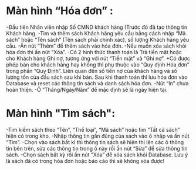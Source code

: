 # Màn hình “Hóa đơn” : 
-Đầu tiên Nhân viên nhập Số CMND khách hàng (Trước đó đã tạo thông tin Khách hàng.
-Tìm và thêm sách Khách hàng yêu cầu bằng cách nhập “Mã sách” hoặc “Tên sách” (Tên sách phải chính xác), số lượng Khách hàng yêu cầu.
-Ấn nút “Thêm” để thêm sách vào hóa đơn. 
-Nếu muốn xóa sách khỏi hóa đơn thì ấn nút “Xóa”.
-Có 2 hình thức thanh toán là Trả tiền mặt hoặc cho Khách hàng Ghi nợ, tương ứng với nút “Tiền mặt” và “Ghi nợ”. 
     +Có được phép bán cho khách hàng hay không thì phụ thuộc vào “Quy định Hóa đơn” trong phần “Quy Định”. Liên quan đến số tiền nợ của   khách hàng và số lượng tồn của đầu sách sau khi bán.
Sau khi thanh toán thì lưu hóa đơn vào Database và reset các thông tin sách và danh sách hóa đơn.
-Nút “In” chưa hoàn thiện.
-Ô “Tháng/Ngày/Năm” để mặc định sẽ là ngày hiện tại.

 # Màn hình "Tìm sách":
-Tìm kiếm sách theo “Tên”, “Thể loại”, “Mã sách” hoặc tìm “Tất cả sách” hiện có trong kho.
-Nhập thông tin gần đúng của sách vào ô nhập và ấn nút “Tìm”.
-Chọn vào sách bất kì thì thông tin sách sẽ hiện thị lên các ô thông tin bên trên, sửa các thông tin trong ô này rồi ấn nút “Sửa” để sửa thông tin sách.
-Chọn sách bất kỳ rồi ấn nút “Xóa” để xóa sách khỏi Database. Lưu ý là sách đã có trong hóa đơn hoặc báo cáo thì sẽ không xóa được!
